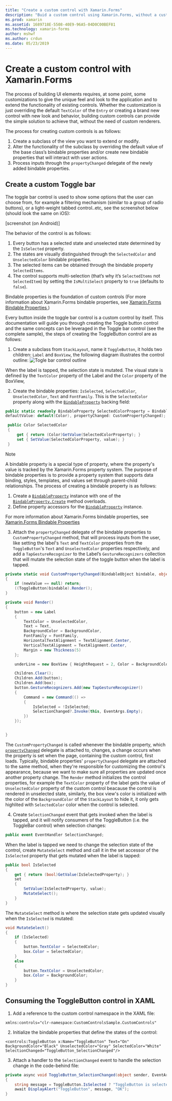 ```yaml
---
title: "Create a custom control with Xamarin.Forms"
description: "Buid a custom control using Xamarin.Forms, without a custom renderer."
ms.prod: xamarin
ms.assetid: 1689718E-5508-40E9-96A5-04D0C00BEF81
ms.technology: xamarin-forms
author: mshwf
ms.author: crdun
ms.date: 05/23/2019
---
```

# Create a custom control with Xamarin.Forms

The process of building UI elements requires, at some point, some customizations to give the unique feel and look to the application and to extend the functionality of existing controls. Whether the customization is just overriding the default `TextColor` of the `Entry` or creating a brand new control with new look and behavior, building custom controls can provide the simple solution to achieve that, without the need of custom renderers.

The process for creating custom controls is as follows:

1. Create a subclass of the view you want to extend or modify.
2. Alter the functionality of the subclass by overriding the default value of the base class’s bindable properties and/or create new bindable properties that will interact with user actions.
3. Process inputs through the `propertyChanged` delegate of the newly added bindable properties.

## Create a custom Toggle bar

The toggle bar control is used to show some options that the user can choose from, for example a filtering mechanism (similar to a group of radio buttons), or a light-weight tabbed control..etc, see the screenshot below (should look the same on iOS):

[screenshot (on Android)]

The behavior of the control is as follows:

1. Every button has a selected state and unselected state determined by the `IsSelected` property.
2. The states are visually distinguished through the `SelectedColor` and `UnselectedColor` bindable properties.
3. The selected items can be obtained through the bindable property `SelectedItems`.
4. The control supports multi-selection (that’s why it’s `SelectedItems` not `SelectedItem`) by setting the `IsMultiSelect` property to `true` (defaults to `false`).

Bindable properties is the foundation of custom controls (For more information about Xamarin.Forms bindable properties, see [Xamarin.Forms Bindable Properties
](~/xamarin-forms/xaml/bindable-properties.md))

Every button inside the toggle bar control is a custom control by itself. This documentation will guide you through creating the Toggle button control and the same concepts can be leveraged in the Toggle bar control (see the complete sample), the steps of creating the ToggleButton control are as follows:
1. Create a subclass from `StackLayout`, name it `ToggleButton`, it holds two children: `Label` and `BoxView`, the following diagram illustrates the control outline:
![](custom-controls-images/togglebutton-layout.png "Togle bar control outline")

When the label is tapped, the selection state is mutated. The visual state is defined by the `TextColor` property of the Label and the `Color` property of the BoxView,

2. Create the bindable properties: `IsSelected`, `SelectedColor`, `UnselectedColor`, `Text` and `FontFamily`. This is the `SelectedColor` property along with the [`BindableProperty`](xref:Xamarin.Forms.BindableProperty) backing field:

```csharp
public static readonly BindableProperty SelectedColorProperty = BindableProperty.Create(nameof(SelectedColor), typeof(Color), typeof(ToggleButton),
defaultValue: default(Color), propertyChanged: CustomPropertyChanged);

 public Color SelectedColor
 {
     get { return (Color)GetValue(SelectedColorProperty); }
     set { SetValue(SelectedColorProperty, value); }
 }
 ```
 
> [!NOTE]
> A bindable property is a special type of property, where the property's value is tracked by the Xamarin.Forms property system. 
> The purpose of bindable properties is to provide a property system that supports data binding, styles, templates, and values set through
> parent-child relationships.
The process of creating a bindable property is as follows:
> 1. Create a [`BindableProperty`](xref:Xamarin.Forms.BindableProperty) instance with one of the [`BindableProperty.Create`](xref:Xamarin.Forms.BindableProperty.Create*) method overloads.
> 2. Define property accessors for the [`BindableProperty`](xref:Xamarin.Forms.BindableProperty) instance.
>   
> For more information about Xamarin.Forms bindable properties, see [Xamarin.Forms Bindable Properties
> ](~/xamarin-forms/xaml/bindable-properties.md)

3. Attach the `propertyChanged` delegate of the bindable properties to `CustomPropertyChanged` method, that will process inputs from the user, like setting the label's `Text` and `TextColor` properties from the `ToggleButton`'s `Text` and `UnselectedColor` properties respectively, and add a `TapGestureRecognizer` to the Label’s `GestureRecognizers` collection that will mutate the selection state of the toggle button when the label is tapped.

```csharp
private static void CustomPropertyChanged(BindableObject bindable, object oldValue, object newValue)
{
    if (newValue == null) return;
    ((ToggleButton)bindable).Render();
}

private void Render()
{
    button = new Label
    {
        TextColor = UnselectedColor,
        Text = Text,
        BackgroundColor = BackgroundColor,
        FontFamily = FontFamily,
        HorizontalTextAlignment = TextAlignment.Center,
        VerticalTextAlignment = TextAlignment.Center,
        Margin = new Thickness(5)
    };

    underLine = new BoxView { HeightRequest = 2, Color = BackgroundColor };

    Children.Clear();
    Children.Add(button);
    Children.Add(box);
    button.GestureRecognizers.Add(new TapGestureRecognizer()
    {
        Command = new Command(() =>
        {
            IsSelected = !IsSelected;
            SelectionChanged?.Invoke(this, EventArgs.Empty);
        })
    });


}
```
The `CustomPropertyChanged` is called whenever the bindable property, which [`propertyChanged`](xref:Xamarin.Forms.BindableProperty.BindingPropertyChangedDelegate) delegate is attached to, changes, a change occurs when the property is set when the page, containing the custom control, first loads. Typically, bindable properties' `propertyChanged` delegate are attached to the same method, when they're responsible for customizing the control's appearance, because we want to make sure all properties are updated once another property change. The `Render` method initializes the control properties, for example the `TextColor` property of the label gets the value of `UnselectedColor` property of the custom control beacause the control is rendered in unselected state, similarly, the box view's color is initialized with the color of the `BackgroundColor` of the `StackLayout` to hide it, it only gets highlited with `SelectedColor` color when the control is selected.

4. Create `SelectionChanged` event that gets invoked when the label is tapped, and it will notify consumers of the ToggleButton (i.e. the ToggleBar control) when selection changes:

```csharp
public event EventHandler SelectionChanged;
```

When the label is tapped we need to change the selection state of the control, create `MutateSelect` method and call it in the set accessor of the `IsSelected` property that gets mutated when the label is tapped:
```csharp
public bool IsSelected
{
    get { return (bool)GetValue(IsSelectedProperty); }
    set
    {
        SetValue(IsSelectedProperty, value);
        MutateSelect();
    }
}
```

The `MutateSelect` method is where the selection state gets updated visually when the `IsSelected` is mutated:

```csharp
void MutateSelect()
{
    if (IsSelected)
    {
        button.TextColor = SelectedColor;
        box.Color = SelectedColor;
    }
    else
    {
        button.TextColor = UnselectedColor;
        box.Color = BackgroundColor;
    }
}
```

## Consuming the ToggleButton control in XAML
 1. Add a reference to the custom control namespace in the XAML file:
 ```xaml
xmlns:controls="clr-namespace:CustomControlsSample.CustomControls"
```
 2. Initialize the bindable properties that define the states of the control:
```xaml
<controls:ToggleButton x:Name="ToggleButton" Text="On" BackgroundColor="Black" UnselectedColor="Gray" SelectedColor="White" SelectionChanged="ToggleButton_SelectionChanged"/>
```
3. Attach a handler to the `SelectionChanged` event to handle the selection change in the code-behind file:
```csharp
private async void ToggleButton_SelectionChanged(object sender, EventArgs e)
{
    string message = ToggleButton.IsSelected ? "ToggleButton is selected" : "ToggleButton is unselected";
    await DisplayAlert("ToggleButton", message, "OK");
}
```
